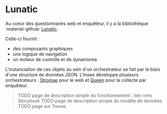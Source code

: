 # Lunatic

Au coeur des questionnaires web et enquêteur, il y a la bibliothèque :material-github: [Lunatic](https://github.com/InseeFr/Lunatic/).

Celle-ci fournit :

- des composants graphiques
- une logique de navigation
- un moteur de contrôle et de dynamisme

L'instanciation de ces objets au sein d'un orchestrateur se fait par le biais d'une structure de données JSON. L'Insee développe plusieurs orchestrateurs : [Stromae](orchestrateurs/web) pour le web et [Queen](orchestrateurs/enqueteur/) pour la collecte par enquêteur.

> TODO page de description simple du fonctionnement ; lien vers Storybook
> TODO page de description simple du modèle de données
> TODO page sur Trevas